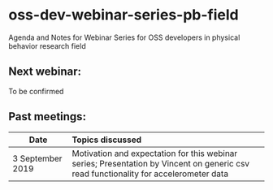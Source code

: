 # oss-dev-webinar-series-pb-field

Agenda and Notes for Webinar Series for OSS developers in physical behavior research field

## Next webinar:

To be confirmed


## Past meetings:

| Date | Topics discussed | 
| ---- | :--------------- |
| 3 September 2019 | Motivation and expectation for this webinar series; Presentation by Vincent on generic csv read functionality for accelerometer data |
